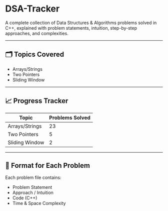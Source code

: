 # DSA-Tracker
A complete collection of Data Structures &amp; Algorithms problems solved in C++, explained with problem statements, intuition, step-by-step approaches, and complexities.

---

## 🗂️ Topics Covered
- Arrays/Strings
- Two Pointers
- Sliding Window
  
---

## 📈 Progress Tracker
| Topic | Problems Solved |
|--------|-----------------|
| Arrays/Strings | 23|
| Two Pointers   | 5 | 
| Sliding Window | 2 |

---

## 🧩 Format for Each Problem
Each problem file contains:
- Problem Statement
- Approach / Intuition
- Code (C++)
- Time & Space Complexity
